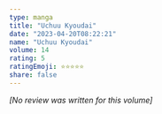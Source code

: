 ```yaml
---
type: manga
title: "Uchuu Kyoudai"
date: "2023-04-20T08:22:21"
name: "Uchuu Kyoudai"
volume: 14
rating: 5
ratingEmoji: ⭐️⭐️⭐️⭐️⭐️
share: false
---
```


*[No review was written for this volume]*
